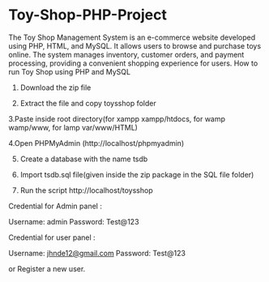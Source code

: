 # Toy-Shop-PHP-Project
The Toy Shop Management System is an e-commerce website developed using PHP, HTML, and MySQL. It allows users to browse and purchase toys online. The system manages inventory, customer orders, and payment processing, providing a convenient shopping experience for users.
How to run Toy Shop using PHP and MySQL

1. Download the zip file

2. Extract the file and copy toysshop folder

3.Paste inside root directory(for xampp xampp/htdocs, for wamp wamp/www, for lamp var/www/HTML)

4.Open PHPMyAdmin (http://localhost/phpmyadmin)

5. Create a database with the name tsdb

6. Import tsdb.sql file(given inside the zip package in the SQL file folder)

7. Run the script http://localhost/toysshop

Credential for Admin panel :

Username: admin
Password: Test@123

Credential for user panel :

Username: jhnde12@gmail.com
Password: Test@123

or Register a new user.